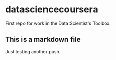 datasciencecoursera
===================

First repo for work in the Data Scientist's Toolbox.

## This is a markdown file


Just testing another push.
